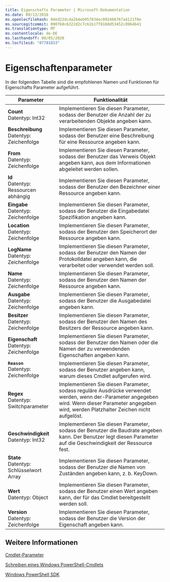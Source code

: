 ```yaml
---
title: Eigenschafts Parameter | Microsoft-Dokumentation
ms.date: 09/13/2016
ms.openlocfilehash: 0ded22dcda2b4eb957834ec092466767a4121f0e
ms.sourcegitcommit: 0907b8c6322d2c7c61b17f8168d53452c8964b41
ms.translationtype: MT
ms.contentlocale: de-DE
ms.lasthandoff: 08/05/2020
ms.locfileid: "87781833"
---
```

# <a name="property-parameters"></a>Eigenschaftenparameter

In der folgenden Tabelle sind die empfohlenen Namen und Funktionen für Eigenschafts Parameter aufgeführt.

|Parameter|Funktionalität|
|---|---|
|**Count**<br>Datentyp: Int32|Implementieren Sie diesen Parameter, sodass der Benutzer die Anzahl der zu verarbeitenden Objekte angeben kann.|
|**Beschreibung**<br>Datentyp: Zeichenfolge|Implementieren Sie diesen Parameter, sodass der Benutzer eine Beschreibung für eine Ressource angeben kann.|
|**From**<br>Datentyp: Zeichenfolge|Implementieren Sie diesen Parameter, sodass der Benutzer das Verweis Objekt angeben kann, aus dem Informationen abgeleitet werden sollen.|
|**Id**<br>Datentyp: Ressourcen abhängig|Implementieren Sie diesen Parameter, sodass der Benutzer den Bezeichner einer Ressource angeben kann.|
|**Eingabe**<br>Datentyp: Zeichenfolge|Implementieren Sie diesen Parameter, sodass der Benutzer die Eingabedatei Spezifikation angeben kann.|
|**Location**<br>Datentyp: Zeichenfolge|Implementieren Sie diesen Parameter, sodass der Benutzer den Speicherort der Ressource angeben kann.|
|**LogName**<br>Datentyp: Zeichenfolge|Implementieren Sie diesen Parameter, sodass der Benutzer den Namen der Protokolldatei angeben kann, die verarbeitet oder verwendet werden soll.|
|**Name**<br>Datentyp: Zeichenfolge|Implementieren Sie diesen Parameter, sodass der Benutzer den Namen der Ressource angeben kann.|
|**Ausgabe**<br>Datentyp: Zeichenfolge|Implementieren Sie diesen Parameter, sodass der Benutzer die Ausgabedatei angeben kann.|
|**Besitzer**<br>Datentyp: Zeichenfolge|Implementieren Sie diesen Parameter, sodass der Benutzer den Namen des Besitzers der Ressource angeben kann.|
|**Eigenschaft**<br>Datentyp: Zeichenfolge|Implementieren Sie diesen Parameter, sodass der Benutzer den Namen oder die Namen der zu verwendenden Eigenschaften angeben kann.|
|**`Reason`**<br>Datentyp: Zeichenfolge|Implementieren Sie diesen Parameter, sodass der Benutzer angeben kann, warum dieses Cmdlet aufgerufen wird.|
|**Regex**<br>Datentyp: Switchparameter|Implementieren Sie diesen Parameter, sodass reguläre Ausdrücke verwendet werden, wenn der-Parameter angegeben wird. Wenn dieser Parameter angegeben wird, werden Platzhalter Zeichen nicht aufgelöst.|
|**Geschwindigkeit**<br>Datentyp: Int32|Implementieren Sie diesen Parameter, sodass der Benutzer die Baudrate angeben kann. Der Benutzer legt diesen Parameter auf die Geschwindigkeit der Ressource fest.|
|**State**<br>Datentyp: Schlüsselwort Array|Implementieren Sie diesen Parameter, sodass der Benutzer die Namen von Zuständen angeben kann, z. b. KeyDown.|
|**Wert**<br>Datentyp: Object|Implementieren Sie diesen Parameter, sodass der Benutzer einen Wert angeben kann, der für das Cmdlet bereitgestellt werden soll.|
|**Version**<br>Datentyp: Zeichenfolge|Implementieren Sie diesen Parameter, sodass der Benutzer die Version der Eigenschaft angeben kann.|

## <a name="see-also"></a>Weitere Informationen

[Cmdlet-Parameter](./cmdlet-parameters.md)

[Schreiben eines Windows PowerShell-Cmdlets](./writing-a-windows-powershell-cmdlet.md)

[Windows PowerShell SDK](../windows-powershell-reference.md)
